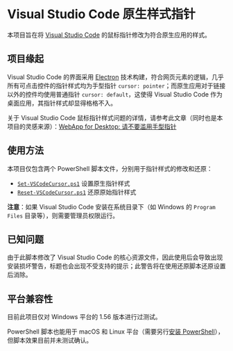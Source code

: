 # Visual Studio Code 原生样式指针

本项目旨在将 [Visual Studio Code](https://code.visualstudio.com/) 的鼠标指针修改为符合原生应用的样式。

## 项目缘起

Visual Studio Code 的界面采用 [Electron](https://www.electronjs.org/) 技术构建，符合网页元素的逻辑，几乎所有可点击控件的指针样式均为手型指针 `cursor: pointer`；而原生应用对于链接以外的控件均使用普通指针 `cursor: default`，这使得 Visual Studio Code 作为桌面应用，其指针样式却显得格格不入。

关于 Visual Studio Code 鼠标指针样式问题的详情，请参考此文章（同时也是本项目的灵感来源）：[WebApp for Desktop: 请不要滥用手型指针](https://zhuanlan.zhihu.com/p/40831426)

## 使用方法

本项目仅包含两个 PowerShell 脚本文件，分别用于指针样式的修改和还原：

* [`Set-VSCodeCursor.ps1`](scripts/Set-VSCodeCursor.ps1) 设置原生指针样式
* [`Reset-VSCodeCursor.ps1`](scripts/Reset-VSCodeCursor.ps1) 还原原始指针样式

**注意**：如果 Visual Studio Code 安装在系统目录下（如 Windows 的 `Program Files` 目录等），则需要管理员权限运行。

## 已知问题

由于此脚本修改了 Visual Studio Code 的核心资源文件，因此使用后会导致出现安装损坏警告，标题也会出现不受支持的提示；此警告将在使用还原脚本还原设置后消除。

## 平台兼容性

目前此项目仅对 Windows 平台的 1.56 版本进行过测试。

PowerShell 脚本也能用于 macOS 和 Linux 平台（需要另行[安装 PowerShell](https://github.com/PowerShell/PowerShell/releases)），但脚本效果目前并未测试确认。
